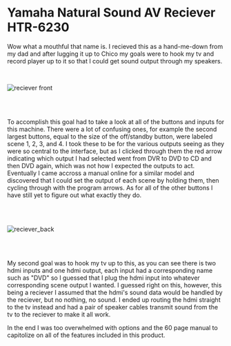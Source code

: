 # Yamaha Natural Sound AV Reciever HTR-6230

Wow what a mouthful that name is. I recieved this as a hand-me-down from my dad and after lugging it up to Chico my goals were to hook my tv and record player up to it so that I could get sound output through my speakers.

<br>

![reciever front](https://user-images.githubusercontent.com/52172832/163098163-452be30b-dd47-4943-9712-b447b3009054.png)

<br>
<br>

To accomplish this goal had to take a look at all of the buttons and inputs for this machine. There were a lot of confusing ones, for example the second largest buttons, equal to the size of the off/standby button, were labeled scene 1, 2, 3, and 4. I took these to be for the various outputs seeing as they were so central to the interface, but as I clicked through them the red arrow indicating which output I had selected went from DVR to DVD to CD and then DVD again, which was not how I expected the outputs to act. Eventually I came accross a manual online for a similar model and discovered that I could set the output of each scene by holding them, then cycling through with the program arrows. As for all of the other buttons I have still yet to figure out what exactly they do.

<br>
<br>

![reciever_back](https://user-images.githubusercontent.com/52172832/163099337-bfbd43b8-85aa-48ec-b054-3957a8d6b103.png)

<br>
<br>

My second goal was to hook my tv up to this, as you can see there is two hdmi inputs and one hdmi output, each input had a corresponding name such as "DVD" so I guessed that I plug the hdmi input into whatever corresponding scene output I wanted. I guessed right on this, however, this being a reciever I assumed that the hdmi's sound data would be handled by the reciever, but no nothing, no sound. I ended up routing the hdmi straight to the tv instead and had a pair of speaker cables transmit sound from the tv to the reciever to make it all work.

In the end I was too overwhelmed with options and the 60 page manual to capitolize on all of the features included in this product.


